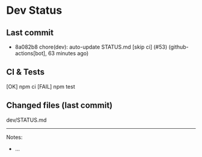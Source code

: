 # Dev Status

## Last commit
- 8a082b8 chore(dev): auto-update STATUS.md [skip ci] (#53) (github-actions[bot], 63 minutes ago)
## CI & Tests
[OK] npm ci
[FAIL] npm test

## Changed files (last commit)
dev/STATUS.md

---
Notes:
- ...
